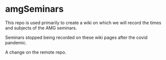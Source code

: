 amgSeminars
===========

This repo is used primarily to create a wiki on which we will record the times and subjects of the AMG seminars.

Seminars stopped being recorded on these wiki pages after the covid pandemic.

A change on the remote repo.
